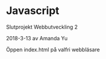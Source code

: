 # Javascript

Slutprojekt 
Webbutveckling 2

2018-3-13
av Amanda Yu

Öppen index.html på valfri webbläsare
